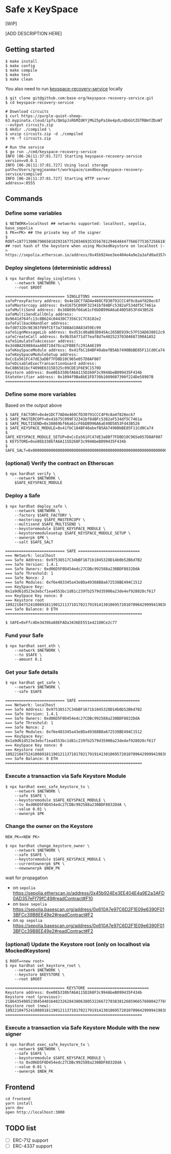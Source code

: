 # Safe x KeySpace

[WIP]

[ADD DESCRIPTION HERE]

## Getting started

```shell
$ make install
$ make config
$ make compile
$ make test
$ make clean
```

You also need to run [keyspace-recovery-service](https://github.com/base-org/keyspace-recovery-service) locally

```shell
$ git clone git@github.com:base-org/keyspace-recovery-service.git
$ cd keyspace-recovery-service

# Download circuits
$ curl https://purple-quiet-sheep-63.mypinata.cloud/ipfs/QmSpJsRbMZdKYjMG25pPa16e4pdLnQbGGtZGTRBmYZDuW7 --output circuits.zip
$ mkdir ./compiled \
$ unzip circuits.zip -d ./compiled
$ rm -f circuits.zip

# Run the service
$ go run ./cmd/keyspace-recovery-service
INFO [06-26|11:37:01.727] Starting keyspace-recovery-service       version=v0.0.1
INFO [06-26|11:37:01.727] Using local storage                      path=/Users/gregjeanmart/workspace/sandbox/keyspace-recovery-service/compiled
INFO [06-26|11:37:01.727] Starting HTTP server                     address=:8555
```

## Commands

### Define some variables

```shell
$ NETWORK=localhost ## networks supported: localhost, sepolia, base_sepolia
$ PK=<PK> ## the private key of the signer
$ ROOT=18771300679865010293167752034693535567812946484477666775367256618114830841022 ## root hash of the keystore when using MockedKeystore on localhost (-> https://sepolia.etherscan.io/address/0x45b924ee3ee404e4a9e2a3afd0ad357eff79fc49#readContract#F10)

```

### Deploy singletons (deterministic address)

```shell
$ npx hardhat deploy_singletons \
    --network $NETWORK \
    --root $ROOT

========================== SINGLETONS ===========================
safeProxyFactory address: 0x4e1DCf7AD4e460CfD30791CCC4F9c8a4f820ec67
safeMastercopy address: 0x41675C099F32341bf84BFc5382aF534df5C7461a
safeMultiSend address: 0x38869bf66a61cF6bDB996A6aE40D5853Fd43B526
safeMultiSendCallOnly address: 0x9641d764fc13c8B624c04430C7356C1C7C8102e2
safeFallbackHandler address: 0xfd0732Dc9E303f09fCEf3a7388Ad10A83459Ec99
safeSignMessageLib address: 0xd53cd0aB83D845Ac265BE939c57F53AD838012c9
safeCreateCall address: 0x9b35Af71d77eaf8d7e40252370304687390A1A52
safeSimulateTxAccessor address: 0x3d4BA2E0884aa488718476ca2FB8Efc291A46199
safeKeySpaceModule address: 0x41fbC184BF40abefB5Ab7490BbBE85F11Cd0Ca74
safeKeySpaceModuleSetup address: 0xCcEa561FC47dE3aDBf7FD0D10C965e057D8AF087
SafeDisableExecTransactionGuard address: 0xC8B6581bcf4090E6315D325c09CDE1F6E9C1570D
Keystore address: 0xe0Eb338bfA6A115D268F3c994AbeB099435F434b
StateVerifier address: 0x1094f9Ba8bE1FD730b1089607390f224De58987B
============================================================
```

### Define some more variables

Based on the output above

```shell
$ SAFE_FACTORY=0x4e1DCf7AD4e460CfD30791CCC4F9c8a4f820ec67
$ SAFE_MASTERCOPY=0x41675C099F32341bf84BFc5382aF534df5C7461a
$ SAFE_MULTISEND=0x38869bf66a61cF6bDB996A6aE40D5853Fd43B526
$ SAFE_KEYSPACE_MODULE=0x41fbC184BF40abefB5Ab7490BbBE85F11Cd0Ca74
$ SAFE_KEYSPACE_MODULE_SETUP=0xCcEa561FC47dE3aDBf7FD0D10C965e057D8AF087
$ KEYSTORE=0xe0Eb338bfA6A115D268F3c994AbeB099435F434b
$ SAFE_SALT=0x0000000000000000000000000000000000000000000000000000000000000a1a
```

### (optional) Verify the contract on Etherscan

```shell
$ npx hardhat verify \
    --network $NETWORK \
    $SAFE_KEYSPACE_MODULE
```

### Deploy a Safe

```shell
$ npx hardhat deploy_safe \
    --network $NETWORK \
    --factory $SAFE_FACTORY \
    --mastercopy $SAFE_MASTERCOPY \
    --multisend $SAFE_MULTISEND \
    --keystoremodule $SAFE_KEYSPACE_MODULE \
    --keystoremodulesetup $SAFE_KEYSPACE_MODULE_SETUP \
    --ownerpk $PK \
    --salt $SAFE_SALT

========================== SAFE ===========================
=== Network: localhost
=== Safe Address: 0x97538517C34bBF1671b1045328D14b0b52B6d7B2
=== Safe Version: 1.4.1
=== Safe Owners: 0xd06D5F0D454edc27CDBc992588a230BDF8832DdA
=== Safe Threshold: 1
=== Safe Nonce: 2
=== Safe Modules: 0xf6e483345a43e8Da49368B8a672538BE494C1512
=== KeySpace Key: 0x1a9d61d523e3ebcf1ea4553bc1d81c239fb2579d35900a23de4ef928020cf617
=== KeySpace Key nonce: 0
=== Keystore root 18922104752410089181190121137101702179191413010695720107096429999419838202820
=== Safe Balance: 0 ETH
============================================================

$ SAFE=0xFfc4De3439ba88EFADa3436EE551e42180Ce2c77
```

### Fund your Safe

```shell
$ npx hardhat sent_eth \
    --network $NETWORK \
    --to $SAFE \
    --amount 0.1
```

### Get your Safe details

```shell
$ npx hardhat get_safe \
    --network $NETWORK \
    --safe $SAFE

========================== SAFE ===========================
=== Network: localhost
=== Safe Address: 0x97538517C34bBF1671b1045328D14b0b52B6d7B2
=== Safe Version: 1.4.1
=== Safe Owners: 0xd06D5F0D454edc27CDBc992588a230BDF8832DdA
=== Safe Threshold: 1
=== Safe Nonce: 2
=== Safe Modules: 0xf6e483345a43e8Da49368B8a672538BE494C1512
=== KeySpace Key: 0x1a9d61d523e3ebcf1ea4553bc1d81c239fb2579d35900a23de4ef928020cf617
=== KeySpace Key nonce: 0
=== Keystore root 18922104752410089181190121137101702179191413010695720107096429999419838202820
=== Safe Balance: 0 ETH
============================================================
```

### Execute a transaction via Safe Keystore Module

```shell
$ npx hardhat exec_safe_keystore_tx \
    --network $NETWORK \
    --safe $SAFE \
    --keystoremodule $SAFE_KEYSPACE_MODULE \
    --to 0xd06D5F0D454edc27CDBc992588a230BDF8832DdA \
    --value 0.01 \
    --ownerpk $PK 
```

### Change the owner on the Keystore

```shell
NEW_PK=<NEW PK>

$ npx hardhat change_keystore_owner \
    --network $NETWORK \
    --safe $SAFE \
    --keystoremodule $SAFE_KEYSPACE_MODULE \
    --currentownerpk $PK \
    --newownerpk $NEW_PK
```

wait for propagation
- on `sepolia` https://sepolia.etherscan.io/address/0x45b924Ee3EE404E4a9E2a3AFD0AD357eFf79fC49#readContract#F10
- on `base sepolia` https://sepolia.basescan.org/address/0x610A7e97C6D2F1E09e6390F013BFCc39B8EE49e2#readContract#F2
- on `op sepolia` https://sepolia.basescan.org/address/0x610A7e97C6D2F1E09e6390F013BFCc39B8EE49e2#readContract#F2


### (optional) Update the Keystore root (only on localhost via MockedKeystore)

```shell
$ ROOT=<new root>
$ npx hardhat set_keystore_root \
    --network $NETWORK \
    --keystore $KEYSTORE \
    --root $ROOT

========================== KEYSTORE ===========================
Keystore address: 0xe0Eb338bfA6A115D268F3c994AbeB099435F434b
Keystore root (previous): 21864354985230454401640232628438063805322667270383812685966576080427769315720
Keystore root (new): 18922104752410089181190121137101702179191413010695720107096429999419838202820
============================================================
```

### Execute a transaction via Safe Keystore Module with the new signer

```shell
$ npx hardhat exec_safe_keystore_tx \
    --network $NETWORK \
    --safe $SAFE \
    --keystoremodule $SAFE_KEYSPACE_MODULE \
    --to 0xd06D5F0D454edc27CDBc992588a230BDF8832DdA \
    --value 0.01 \
    --ownerpk $NEW_PK 
```

## Frontend

```
cd frontend
yarn install
yarn dev
open http://localhost:3000
```


## TODO list
- [ ] ERC-712 support
- [ ] ERC-4337 support
